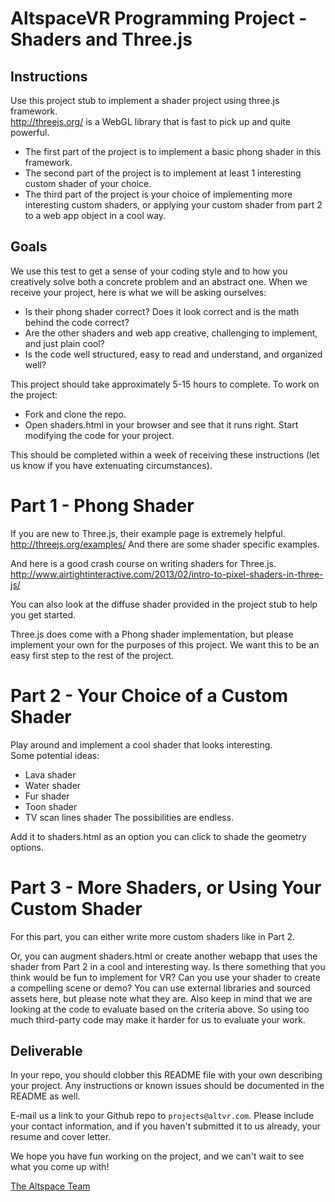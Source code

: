 # AltspaceVR Programming Project - Shaders and Three.js

## Instructions
Use this project stub to implement a shader project using three.js framework.  
http://threejs.org/ is a WebGL library that is fast to pick up and quite powerful.

- The first part of the project is to implement a basic phong shader in this framework.  
- The second part of the project is to implement at least 1 interesting custom shader of your choice.
- The third part of the project is your choice of implementing more interesting custom shaders, or applying your custom shader from part 2 to a web app object in a cool way.


## Goals
We use this test to get a sense of your coding style and to how you creatively solve both a concrete problem and an abstract one. When we receive your project, here is what we will be asking ourselves:

- Is their phong shader correct?  Does it look correct and is the math behind the code correct?
- Are the other shaders and web app creative, challenging to implement, and just plain cool?
- Is the code well structured, easy to read and understand, and organized well?

This project should take approximately 5-15 hours to complete. To work on the project:
- Fork and clone the repo.
- Open shaders.html in your browser and see that it runs right.  Start modifying the code for your project.

This should be completed within a week of receiving these instructions (let us know if you have extenuating circumstances).

# Part 1 - Phong Shader

If you are new to Three.js, their example page is extremely helpful.
http://threejs.org/examples/
And there are some shader specific examples.

And here is a good crash course on writing shaders for Three.js.
http://www.airtightinteractive.com/2013/02/intro-to-pixel-shaders-in-three-js/

You can also look at the diffuse shader provided in the project stub to help you get started.

Three.js does come with a Phong shader implementation, but please implement your own for the purposes of this project.  We want this to be an easy first step to the rest of the project.

# Part 2 - Your Choice of a Custom Shader

Play around and implement a cool shader that looks interesting.  
Some potential ideas:
- Lava shader
- Water shader
- Fur shader
- Toon shader
- TV scan lines shader
The possibilities are endless.

Add it to shaders.html as an option you can click to shade the geometry options.

# Part 3 - More Shaders, or Using Your Custom Shader

For this part, you can either write more custom shaders like in Part 2.

Or, you can augment shaders.html or create another webapp that uses the shader from Part 2 in a cool and interesting way.
Is there something that you think would be fun to implement for VR?  Can you use your shader to create a compelling scene or demo?
You can use external libraries and sourced assets here, but please note what they are.  Also keep in mind that we are looking at the code to evaluate based on the criteria above.  So using too much third-party code may make it harder for us to evaluate your work.

## Deliverable

In your repo, you should clobber this README file with your own describing your project. Any instructions or known issues should be documented in the README as well.

E-mail us a link to your Github repo to `projects@altvr.com`. Please include your contact information, and if you haven't submitted it to us already, your resume and cover letter. 

We hope you have fun working on the project, and we can't wait to see what you come up with!
    
[The Altspace Team](http://altvr.com/team/)


